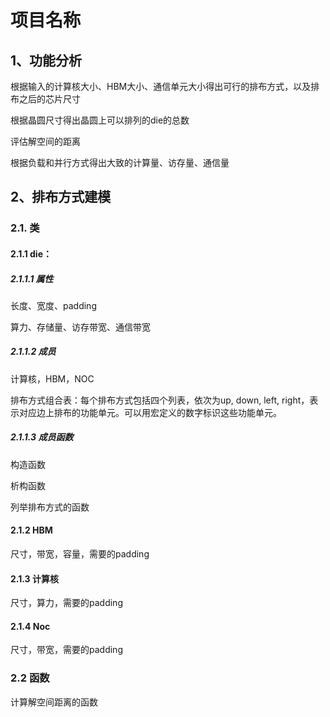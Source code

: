 # 项目名称

## 1、功能分析

根据输入的计算核大小、HBM大小、通信单元大小得出可行的排布方式，以及排布之后的芯片尺寸

根据晶圆尺寸得出晶圆上可以排列的die的总数

评估解空间的距离

根据负载和并行方式得出大致的计算量、访存量、通信量

## 2、排布方式建模

### 2.1. 类

####  2.1.1 die：

##### 2.1.1.1 属性

长度、宽度、padding

算力、存储量、访存带宽、通信带宽

##### 2.1.1.2 成员

计算核，HBM，NOC

排布方式组合表：每个排布方式包括四个列表，依次为up, down, left, right，表示对应边上排布的功能单元。可以用宏定义的数字标识这些功能单元。

##### 2.1.1.3 成员函数

构造函数

析构函数

列举排布方式的函数

#### 2.1.2 HBM

尺寸，带宽，容量，需要的padding

#### 2.1.3 计算核

尺寸，算力，需要的padding

#### 2.1.4 Noc

尺寸，带宽，需要的padding

### 2.2 函数

计算解空间距离的函数

